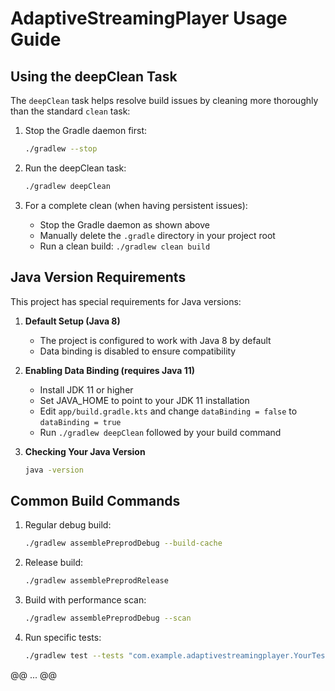 # AdaptiveStreamingPlayer Usage Guide

## Using the deepClean Task

The `deepClean` task helps resolve build issues by cleaning more thoroughly than the standard
`clean` task:

1. Stop the Gradle daemon first:
   ```bash
   ./gradlew --stop
   ```

2. Run the deepClean task:
   ```bash
   ./gradlew deepClean
   ```

3. For a complete clean (when having persistent issues):
    - Stop the Gradle daemon as shown above
    - Manually delete the `.gradle` directory in your project root
    - Run a clean build: `./gradlew clean build`

## Java Version Requirements

This project has special requirements for Java versions:

1. **Default Setup (Java 8)**
    - The project is configured to work with Java 8 by default
    - Data binding is disabled to ensure compatibility

2. **Enabling Data Binding (requires Java 11)**
    - Install JDK 11 or higher
    - Set JAVA_HOME to point to your JDK 11 installation
    - Edit `app/build.gradle.kts` and change `dataBinding = false` to `dataBinding = true`
    - Run `./gradlew deepClean` followed by your build command

3. **Checking Your Java Version**
   ```bash
   java -version
   ```

## Common Build Commands

1. Regular debug build:
   ```bash
   ./gradlew assemblePreprodDebug --build-cache
   ```

2. Release build:
   ```bash
   ./gradlew assemblePreprodRelease
   ```

3. Build with performance scan:
   ```bash
   ./gradlew assemblePreprodDebug --scan
   ```

4. Run specific tests:
   ```bash
   ./gradlew test --tests "com.example.adaptivestreamingplayer.YourTestClass"
   ```

@@ ... @@